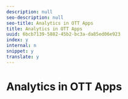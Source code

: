 ```yaml
---
description: null
seo-description: null
seo-title: Analytics in OTT Apps
title: Analytics in OTT Apps
uuid: 6bcb7139-5882-45b2-bc3a-da85ed06e923
index: y
internal: n
snippet: y
translate: y
---
```


# Analytics in OTT Apps

